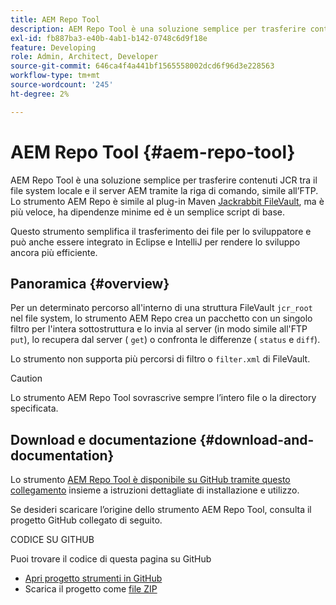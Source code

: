 ```yaml
---
title: AEM Repo Tool
description: AEM Repo Tool è una soluzione semplice per trasferire contenuti JCR tra il file system locale e il server AEM tramite la riga di comando, simile all’FTP.
exl-id: fb887ba3-e40b-4ab1-b142-0748c6d9f18e
feature: Developing
role: Admin, Architect, Developer
source-git-commit: 646ca4f4a441bf1565558002dcd6f96d3e228563
workflow-type: tm+mt
source-wordcount: '245'
ht-degree: 2%

---
```


# AEM Repo Tool {#aem-repo-tool}

AEM Repo Tool è una soluzione semplice per trasferire contenuti JCR tra il file system locale e il server AEM tramite la riga di comando, simile all’FTP. Lo strumento AEM Repo è simile al plug-in Maven [Jackrabbit FileVault](https://jackrabbit.apache.org/filevault-package-maven-plugin), ma è più veloce, ha dipendenze minime ed è un semplice script di base.

Questo strumento semplifica il trasferimento dei file per lo sviluppatore e può anche essere integrato in Eclipse e IntelliJ per rendere lo sviluppo ancora più efficiente.

## Panoramica {#overview}

Per un determinato percorso all&#39;interno di una struttura FileVault `jcr_root` nel file system, lo strumento AEM Repo crea un pacchetto con un singolo filtro per l&#39;intera sottostruttura e lo invia al server (in modo simile all&#39;FTP `put`), lo recupera dal server ( `get`) o confronta le differenze ( `status` e `diff`).

Lo strumento non supporta più percorsi di filtro o `filter.xml` di FileVault.

>[!CAUTION]
>
>Lo strumento AEM Repo Tool sovrascrive sempre l’intero file o la directory specificata.

## Download e documentazione {#download-and-documentation}

Lo strumento [AEM Repo Tool è disponibile su GitHub tramite questo collegamento](https://github.com/Adobe-Marketing-Cloud/tools/tree/master/repo) insieme a istruzioni dettagliate di installazione e utilizzo.

Se desideri scaricare l’origine dello strumento AEM Repo Tool, consulta il progetto GitHub collegato di seguito.

CODICE SU GITHUB

Puoi trovare il codice di questa pagina su GitHub

* [Apri progetto strumenti in GitHub](https://github.com/Adobe-Marketing-Cloud/tools)
* Scarica il progetto come [file ZIP](https://github.com/Adobe-Marketing-Cloud/tools/archive/master.zip)
